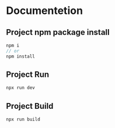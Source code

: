 # Documentetion

## Project npm package install 

```js
npm i
// or
npm install
```
## Project Run

```js
npx run dev
```

## Project Build

```js
npx run build
```


<!-- npm run vuepress dev -->

